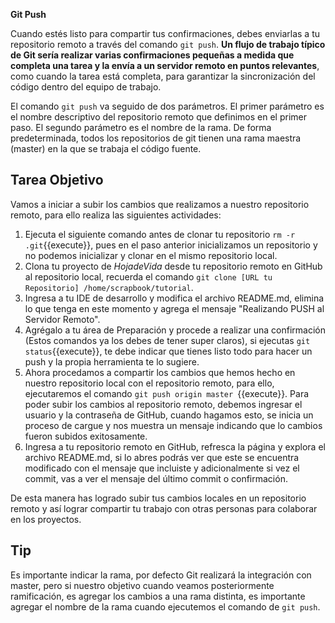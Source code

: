 **Git Push**

Cuando estés listo para compartir tus confirmaciones, debes enviarlas a tu repositorio remoto a través del comando `git push`. **Un flujo de trabajo típico de Git sería realizar varias confirmaciones pequeñas a medida que completa una tarea y la envía a un servidor remoto en puntos relevantes**, como cuando la tarea está completa, para garantizar la sincronización del código dentro del equipo de trabajo.

El comando `git push` va seguido de dos parámetros. El primer parámetro es el nombre descriptivo del repositorio remoto que definimos en el primer paso. El segundo parámetro es el nombre de la rama. De forma predeterminada, todos los repositorios de git tienen una rama maestra (master) en la que se trabaja el código fuente.

## Tarea Objetivo

Vamos a iniciar a subir los cambios que realizamos a nuestro repositorio remoto, para ello realiza las siguientes actividades:

1. Ejecuta el siguiente comando antes de clonar tu repositorio `rm -r .git`{{execute}}, pues en el paso anterior inicializamos un repositorio y no podemos inicializar y clonar en el mismo repositorio local.
2. Clona tu proyecto de *HojadeVida* desde tu repositorio remoto en GitHub al repositorio local, recuerda el comando `git clone [URL tu Repositorio] /home/scrapbook/tutorial`.
3. Ingresa a tu IDE de desarrollo y modifica el archivo README.md, elimina lo que tenga en este momento y agrega el mensaje "Realizando PUSH al Servidor Remoto".
4. Agrégalo a tu área de Preparación y procede a realizar una confirmación (Estos comandos ya los debes de tener super claros), si ejecutas `git status`{{execute}}, te debe indicar que tienes listo todo para hacer un push y la propia herramienta te lo sugiere.
5. Ahora procedamos a compartir los cambios que hemos hecho en nuestro repositorio local con el repositorio remoto, para ello, ejecutaremos el comando `git push origin master `{{execute}}. Para poder subir los cambios al repositorio remoto, debemos ingresar el usuario y la contraseña de GitHub, cuando hagamos esto, se inicia un proceso de cargue y nos muestra un mensaje indicando que lo cambios fueron subidos exitosamente.
6. Ingresa a tu repositorio remoto en GitHub, refresca la página y explora el archivo README.md, si lo abres podrás ver que este se encuentra modificado con el mensaje que incluiste y adicionalmente si vez el commit, vas a ver el mensaje del último commit o confirmación.

De esta manera has logrado subir tus cambios locales en un repositorio remoto y así lograr compartir tu trabajo con otras personas para colaborar en los proyectos.

## Tip

Es importante indicar la rama, por defecto Git realizará la integración con master, pero si nuestro objetivo cuando veamos posteriormente ramificación, es agregar los cambios a una rama distinta, es importante agregar el nombre de la rama cuando ejecutemos el comando de `git push`.

